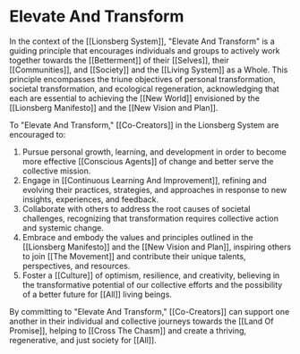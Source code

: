# Elevate And Transform

In the context of the [[Lionsberg System]], "Elevate And Transform" is a guiding principle that encourages individuals and groups to actively work together towards the [[Betterment]] of their [[Selves]], their [[Communities]], and [[Society]] and the [[Living System]] as a Whole. This principle encompasses the triune objectives of personal transformation, societal transformation, and ecological regeneration, acknowledging that each are essential to achieving the [[New World]] envisioned by the [[Lionsberg Manifesto]] and the [[New Vision and Plan]].

To "Elevate And Transform," [[Co-Creators]] in the Lionsberg System are encouraged to:

1.  Pursue personal growth, learning, and development in order to become more effective [[Conscious Agents]] of change and better serve the collective mission.
2.  Engage in [[Continuous Learning And Improvement]], refining and evolving their practices, strategies, and approaches in response to new insights, experiences, and feedback.
3.  Collaborate with others to address the root causes of societal challenges, recognizing that transformation requires collective action and systemic change.
4.  Embrace and embody the values and principles outlined in the [[Lionsberg Manifesto]] and the [[New Vision and Plan]], inspiring others to join [[The Movement]] and contribute their unique talents, perspectives, and resources.
5.  Foster a [[Culture]] of optimism, resilience, and creativity, believing in the transformative potential of our collective efforts and the possibility of a better future for [[All]] living beings.

By committing to "Elevate And Transform," [[Co-Creators]] can support one another in their individual and collective journeys towards the [[Land Of Promise]], helping to [[Cross The Chasm]] and create a thriving, regenerative, and just society for [[All]].